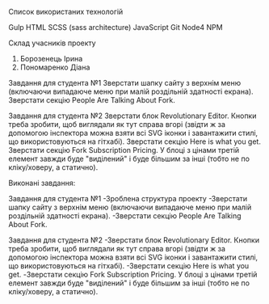 Список використаних технологій

Gulp
HTML
SCSS (sass architecture)
JavaScript
Git
Node4
NPM


Cклад учасників проекту

1. Борозенець Ірина
2. Пономаренко Діана


Завдання для студента №1
Зверстати шапку сайту з верхнім меню (включаючи випадаюче меню при малій роздільній здатності екрана).
Зверстати секцію People Are Talking About Fork.


Завдання для студента №2
Зверстати блок Revolutionary Editor. Кнопки треба зробити, щоб виглядали як тут справа вгорі (звідти ж за допомогою інспектора можна взяти всі SVG іконки і завантажити стилі, що використовуються на гітхабі).
Зверстати секцію Here is what you get.
Зверстати секцію Fork Subscription Pricing. У блоці з цінами третій елемент завжди буде "виділений" і буде більшим за інші (тобто не по кліку/ховеру, а статично).

Виконані завдання:

Завдання для студента №1
-Зроблена структура проекту 
-Зверстати шапку сайту з верхнім меню (включаючи випадаюче меню при малій роздільній здатності екрана).
-Зверстати секцію People Are Talking About Fork.


Завдання для студента №2
-Зверстати блок Revolutionary Editor. Кнопки треба зробити, щоб виглядали як тут справа вгорі (звідти ж за допомогою інспектора можна взяти всі SVG іконки і завантажити стилі, що використовуються на гітхабі).
-Зверстати секцію Here is what you get.
-Зверстати секцію Fork Subscription Pricing. У блоці з цінами третій елемент завжди буде "виділений" і буде більшим за інші (тобто не по кліку/ховеру, а статично).

